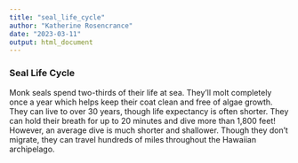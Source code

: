 ```yaml
---
title: "seal_life_cycle"
author: "Katherine Rosencrance"
date: "2023-03-11"
output: html_document
---
```


### Seal Life Cycle


Monk seals spend two-thirds of their life at sea. They’ll molt completely once a year which helps keep their coat clean and free of algae growth. They can live to over 30 years, though life expectancy is often shorter. They can hold their breath for up to 20 minutes and dive more than 1,800 feet! However, an average dive is much shorter and shallower. Though they don’t migrate, they can travel hundreds of miles throughout the Hawaiian archipelago. 
